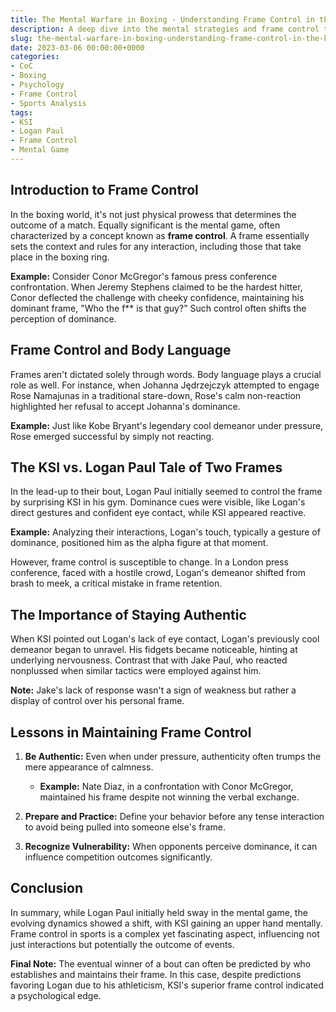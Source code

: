 ```yaml
---
title: The Mental Warfare in Boxing - Understanding Frame Control in the KSI vs. Logan Paul Fight
description: A deep dive into the mental strategies and frame control tactics used in the historic KSI vs. Logan Paul boxing match.
slug: the-mental-warfare-in-boxing-understanding-frame-control-in-the-ksi-vs-logan-paul-fight
date: 2023-03-06 00:00:00+0000
categories:
- CoC
- Boxing
- Psychology
- Frame Control
- Sports Analysis
tags:
- KSI
- Logan Paul
- Frame Control
- Mental Game
---
```


## Introduction to Frame Control

In the boxing world, it's not just physical prowess that determines the outcome of a match. Equally significant is the mental game, often characterized by a concept known as **frame control**. A frame essentially sets the context and rules for any interaction, including those that take place in the boxing ring.

**Example:** Consider Conor McGregor's famous press conference confrontation. When Jeremy Stephens claimed to be the hardest hitter, Conor deflected the challenge with cheeky confidence, maintaining his dominant frame, "Who the f** is that guy?" Such control often shifts the perception of dominance.

## Frame Control and Body Language

Frames aren't dictated solely through words. Body language plays a crucial role as well. For instance, when Johanna Jędrzejczyk attempted to engage Rose Namajunas in a traditional stare-down, Rose's calm non-reaction highlighted her refusal to accept Johanna's dominance.

**Example:** Just like Kobe Bryant's legendary cool demeanor under pressure, Rose emerged successful by simply not reacting.

## The KSI vs. Logan Paul Tale of Two Frames

In the lead-up to their bout, Logan Paul initially seemed to control the frame by surprising KSI in his gym. Dominance cues were visible, like Logan's direct gestures and confident eye contact, while KSI appeared reactive.

**Example:** Analyzing their interactions, Logan's touch, typically a gesture of dominance, positioned him as the alpha figure at that moment.

However, frame control is susceptible to change. In a London press conference, faced with a hostile crowd, Logan's demeanor shifted from brash to meek, a critical mistake in frame retention.

## The Importance of Staying Authentic

When KSI pointed out Logan's lack of eye contact, Logan's previously cool demeanor began to unravel. His fidgets became noticeable, hinting at underlying nervousness. Contrast that with Jake Paul, who reacted nonplussed when similar tactics were employed against him.

**Note:** Jake's lack of response wasn't a sign of weakness but rather a display of control over his personal frame.

## Lessons in Maintaining Frame Control

1. **Be Authentic:** Even when under pressure, authenticity often trumps the mere appearance of calmness.
   - **Example:** Nate Diaz, in a confrontation with Conor McGregor, maintained his frame despite not winning the verbal exchange.

2. **Prepare and Practice:** Define your behavior before any tense interaction to avoid being pulled into someone else's frame.

3. **Recognize Vulnerability:** When opponents perceive dominance, it can influence competition outcomes significantly.

## Conclusion

In summary, while Logan Paul initially held sway in the mental game, the evolving dynamics showed a shift, with KSI gaining an upper hand mentally. Frame control in sports is a complex yet fascinating aspect, influencing not just interactions but potentially the outcome of events.

**Final Note:** The eventual winner of a bout can often be predicted by who establishes and maintains their frame. In this case, despite predictions favoring Logan due to his athleticism, KSI's superior frame control indicated a psychological edge.
